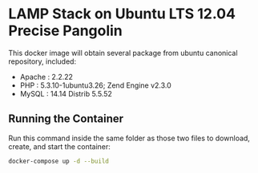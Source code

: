 # LAMP Stack on Ubuntu LTS 12.04 Precise Pangolin

This docker image will obtain several package from ubuntu canonical repository, included:

- Apache : 2.2.22
- PHP : 5.3.10-1ubuntu3.26; Zend Engine v2.3.0
- MySQL : 14.14 Distrib 5.5.52

## Running the Container

Run this command inside the same folder as those two files to download, create, and start the container:

```sh
docker-compose up -d --build
```
